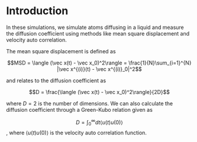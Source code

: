 # Introduction
In these simulations, we simulate atoms diffusing in a liquid and measure the diffusion coefficient using methods like mean square displacement and velocity auto correlation.

The mean square displacement is defined as 

$$MSD = \langle (\vec x(t) - \vec x_0)^2\rangle  = \frac{1}{N}\sum_{i=1}^{N} |\vec x^{(i)}(t) - \vec x^{(i)}_0|^2$$

and relates to the diffusion coefficient as

$$D = \frac{\langle (\vec x(t) - \vec x_0)^2\rangle}{2D}$$

where $D=2$ is the number of dimensions. We can also calculate the diffusion coefficient through a Green-Kubo relation given as

$$D = \int_0^\infty dt \langle u(t) u(0) \rangle$$, where $\langle u(t) u(0) \rangle$ is the velocity auto correlation function.
